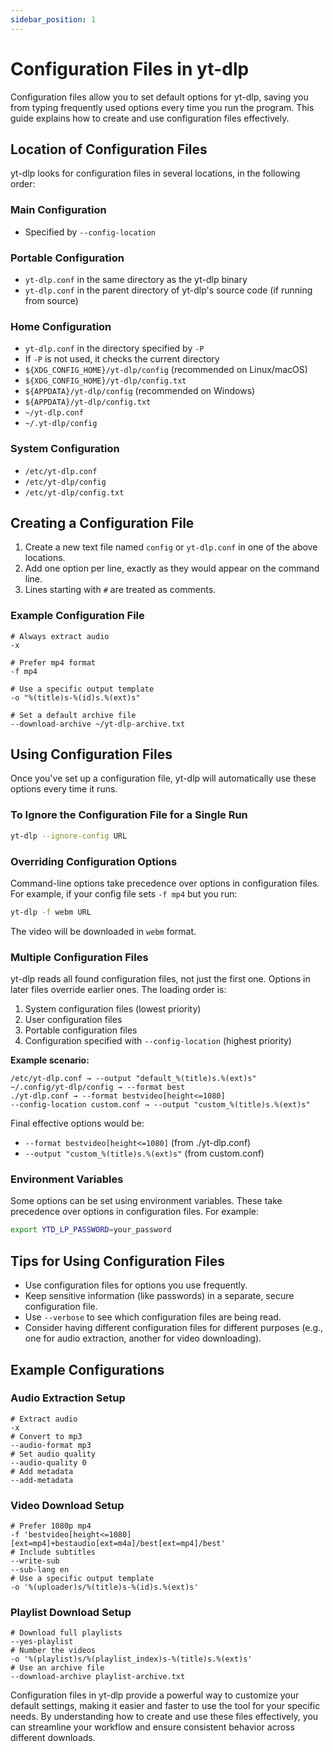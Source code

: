 ```yaml
---
sidebar_position: 1
---
```


# Configuration Files in yt-dlp

Configuration files allow you to set default options for yt-dlp, saving you from typing frequently used options every time you run the program. This guide explains how to create and use configuration files effectively.

## Location of Configuration Files

yt-dlp looks for configuration files in several locations, in the following order:

### Main Configuration

- Specified by `--config-location`

### Portable Configuration

- `yt-dlp.conf` in the same directory as the yt-dlp binary
- `yt-dlp.conf` in the parent directory of yt-dlp's source code (if running from source)

### Home Configuration

- `yt-dlp.conf` in the directory specified by `-P`
- If `-P` is not used, it checks the current directory
- `${XDG_CONFIG_HOME}/yt-dlp/config` (recommended on Linux/macOS)
- `${XDG_CONFIG_HOME}/yt-dlp/config.txt`
- `${APPDATA}/yt-dlp/config` (recommended on Windows)
- `${APPDATA}/yt-dlp/config.txt`
- `~/yt-dlp.conf`
- `~/.yt-dlp/config`

### System Configuration

- `/etc/yt-dlp.conf`
- `/etc/yt-dlp/config`
- `/etc/yt-dlp/config.txt`

## Creating a Configuration File

1. Create a new text file named `config` or `yt-dlp.conf` in one of the above locations.
2. Add one option per line, exactly as they would appear on the command line.
3. Lines starting with `#` are treated as comments.

### Example Configuration File

```plaintext
# Always extract audio
-x

# Prefer mp4 format
-f mp4

# Use a specific output template
-o "%(title)s-%(id)s.%(ext)s"

# Set a default archive file
--download-archive ~/yt-dlp-archive.txt
```

## Using Configuration Files

Once you've set up a configuration file, yt-dlp will automatically use these options every time it runs.

### To Ignore the Configuration File for a Single Run

```sh
yt-dlp --ignore-config URL
```

### Overriding Configuration Options

Command-line options take precedence over options in configuration files. For example, if your config file sets `-f mp4` but you run:

```sh
yt-dlp -f webm URL
```

The video will be downloaded in `webm` format.

### Multiple Configuration Files

yt-dlp reads all found configuration files, not just the first one. Options in later files override earlier ones. The loading order is:

1. System configuration files (lowest priority)
2. User configuration files
3. Portable configuration files
4. Configuration specified with `--config-location` (highest priority)

**Example scenario:**

```plaintext
/etc/yt-dlp.conf → --output "default_%(title)s.%(ext)s"
~/.config/yt-dlp/config → --format best
./yt-dlp.conf → --format bestvideo[height<=1080]
--config-location custom.conf → --output "custom_%(title)s.%(ext)s"
```

Final effective options would be:

- `--format bestvideo[height<=1080]` (from ./yt-dlp.conf)
- `--output "custom_%(title)s.%(ext)s"` (from custom.conf)

### Environment Variables

Some options can be set using environment variables. These take precedence over options in configuration files. For example:

```sh
export YTD_LP_PASSWORD=your_password
```

## Tips for Using Configuration Files

- Use configuration files for options you use frequently.
- Keep sensitive information (like passwords) in a separate, secure configuration file.
- Use `--verbose` to see which configuration files are being read.
- Consider having different configuration files for different purposes (e.g., one for audio extraction, another for video downloading).

## Example Configurations

### Audio Extraction Setup

```plaintext
# Extract audio
-x
# Convert to mp3
--audio-format mp3
# Set audio quality
--audio-quality 0
# Add metadata
--add-metadata
```

### Video Download Setup

```plaintext
# Prefer 1080p mp4
-f 'bestvideo[height<=1080][ext=mp4]+bestaudio[ext=m4a]/best[ext=mp4]/best'
# Include subtitles
--write-sub
--sub-lang en
# Use a specific output template
-o '%(uploader)s/%(title)s-%(id)s.%(ext)s'
```

### Playlist Download Setup

```plaintext
# Download full playlists
--yes-playlist
# Number the videos
-o '%(playlist)s/%(playlist_index)s-%(title)s.%(ext)s'
# Use an archive file
--download-archive playlist-archive.txt
```

Configuration files in yt-dlp provide a powerful way to customize your default settings, making it easier and faster to use the tool for your specific needs. By understanding how to create and use these files effectively, you can streamline your workflow and ensure consistent behavior across different downloads.
